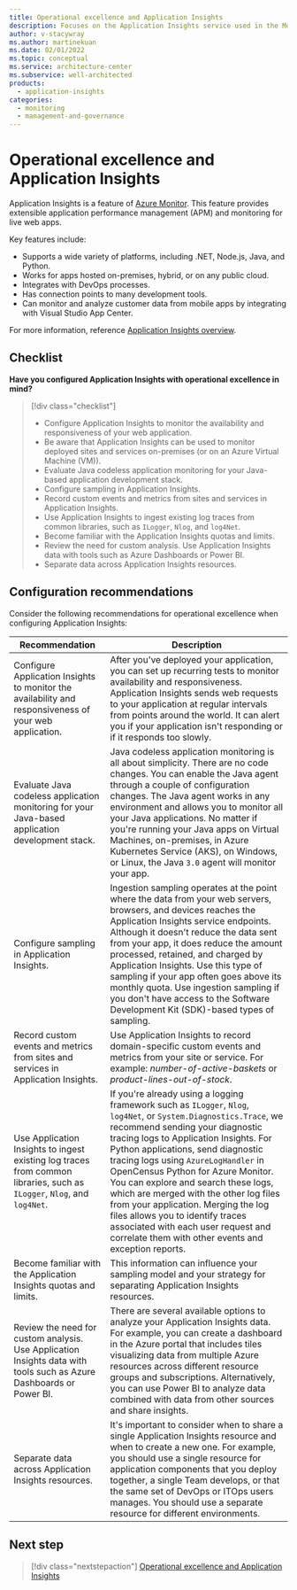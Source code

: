 ```yaml
---
title: Operational excellence and Application Insights
description: Focuses on the Application Insights service used in the Monitoring solution to provide best-practice and configuration recommendations related to Operational excellence.
author: v-stacywray
ms.author: martinekuan
ms.date: 02/01/2022
ms.topic: conceptual
ms.service: architecture-center
ms.subservice: well-architected
products:
  - application-insights
categories:
  - monitoring
  - management-and-governance
---
```


# Operational excellence and Application Insights

Application Insights is a feature of [Azure Monitor](/azure/azure-monitor/overview). This feature provides extensible application performance management (APM) and monitoring for live web apps.

Key features include:

- Supports a wide variety of platforms, including .NET, Node.js, Java, and Python.
- Works for apps hosted on-premises, hybrid, or on any public cloud.
- Integrates with DevOps processes.
- Has connection points to many development tools.
- Can monitor and analyze customer data from mobile apps by integrating with Visual Studio App Center.

For more information, reference [Application Insights overview](/azure/azure-monitor/app/app-insights-overview).

## Checklist

**Have you configured Application Insights with operational excellence in mind?**

> [!div class="checklist"]
> - Configure Application Insights to monitor the availability and responsiveness of your web application.
> - Be aware that Application Insights can be used to monitor deployed sites and services on-premises (or on an Azure Virtual Machine (VM)).
> - Evaluate Java codeless application monitoring for your Java-based application development stack.
> - Configure sampling in Application Insights.
> - Record custom events and metrics from sites and services in Application Insights.
> - Use Application Insights to ingest existing log traces from common libraries, such as `ILogger`, `Nlog`, and `log4Net`.
> - Become familiar with the Application Insights quotas and limits.
> - Review the need for custom analysis. Use Application Insights data with tools such as Azure Dashboards or Power BI.
> - Separate data across Application Insights resources.

## Configuration recommendations

Consider the following recommendations for operational excellence when configuring Application Insights:

|Recommendation|Description|
|--------------|-----------|
|Configure Application Insights to monitor the availability and responsiveness of your web application.|After you've deployed your application, you can set up recurring tests to monitor availability and responsiveness. Application Insights sends web requests to your application at regular intervals from points around the world. It can alert you if your application isn't responding or if it responds too slowly.|
|Evaluate Java codeless application monitoring for your Java-based application development stack.|Java codeless application monitoring is all about simplicity. There are no code changes. You can enable the Java agent through a couple of configuration changes. The Java agent works in any environment and allows you to monitor all your Java applications. No matter if you're running your Java apps on Virtual Machines, on-premises, in Azure Kubernetes Service (AKS), on Windows, or Linux, the Java `3.0` agent will monitor your app.|
|Configure sampling in Application Insights.|Ingestion sampling operates at the point where the data from your web servers, browsers, and devices reaches the Application Insights service endpoints. Although it doesn't reduce the data sent from your app, it does reduce the amount processed, retained, and charged by Application Insights. Use this type of sampling if your app often goes above its monthly quota. Use ingestion sampling if you don't have access to the Software Development Kit (SDK)-based types of sampling.|
|Record custom events and metrics from sites and services in Application Insights.|Use Application Insights to record domain-specific custom events and metrics from your site or service. For example: *number-of-active-baskets* or *product-lines-out-of-stock*.|
|Use Application Insights to ingest existing log traces from common libraries, such as `ILogger`, `Nlog`, and `log4Net`.|If you're already using a logging framework such as `ILogger`, `Nlog`, `log4Net`, or `System.Diagnostics.Trace`, we recommend sending your diagnostic tracing logs to Application Insights. For Python applications, send diagnostic tracing logs using `AzureLogHandler` in OpenCensus Python for Azure Monitor. You can explore and search these logs, which are merged with the other log files from your application. Merging the log files allows you to identify traces associated with each user request and correlate them with other events and exception reports.|
|Become familiar with the Application Insights quotas and limits.|This information can influence your sampling model and your strategy for separating Application Insights resources.|
|Review the need for custom analysis. Use Application Insights data with tools such as Azure Dashboards or Power BI.|There are several available options to analyze your Application Insights data. For example, you can create a dashboard in the Azure portal that includes tiles visualizing data from multiple Azure resources across different resource groups and subscriptions. Alternatively, you can use Power BI to analyze data combined with data from other sources and share insights.|
|Separate data across Application Insights resources.|It's important to consider when to share a single Application Insights resource and when to create a new one. For example, you should use a single resource for application components that you deploy together, a single Team develops, or that the same set of DevOps or ITOps users manages. You should use a separate resource for different environments.|

## Next step

> [!div class="nextstepaction"]
> [Operational excellence and Application Insights](operational-excellence.md)